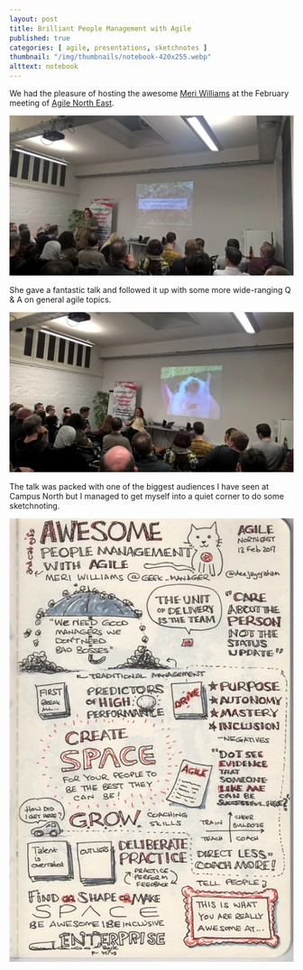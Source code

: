 ```yaml
---
layout: post
title: Brilliant People Management with Agile
published: true
categories: [ agile, presentations, sketchnotes ]
thumbnail: "/img/thumbnails/notebook-420x255.webp"
alttext: notebook
---
```


We had the pleasure of hosting the awesome <a href="https://twitter.com/geek_manager/">Meri Williams</a> at the February meeting of <a href="https://www.meetup.com/Agile-North-East/events/235774940/">Agile North East</a>.

<img src="/img/posts/brilliant-people-management-with-agile/traditional-management.webp" alt="Meri" class="u-max-full-width" />

She gave a fantastic talk and followed it up with some more wide-ranging
Q &amp; A on general agile topics.

<img src="/img/posts/brilliant-people-management-with-agile/hedgehog.webp" alt="Meri" class="u-max-full-width" />

The talk was packed with one of the biggest audiences I have seen at Campus North
but I managed to get myself into a quiet corner to do some sketchnoting.

![sketchnote](/img/posts/brilliant-people-management-with-agile/brilliant-people-management-with-agile-williams.webp)
